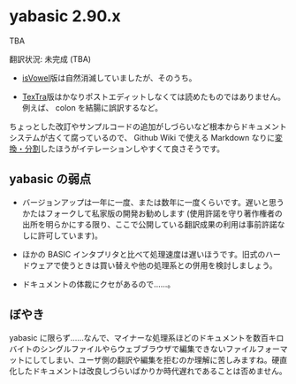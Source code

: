 # yabasic 2.90.x

TBA

翻訳状況: 未完成 (TBA)

* [isVowel](yabasic.html)版は自然消滅していましたが、そのうち。

* [TexTra](yabasic-textra.html)版はかなりポストエディットしなくては読めたものではありません。例えば、 colon を結腸に誤訳するなど。

ちょっとした改訂やサンプルコードの追加がしづらいなど根本からドキュメントシステムが古くて腐っているので、 Github Wiki で使える Markdown なりに[変換・分割](https://github.com/thundervox/thundervox.github.io/tree/main/081/yabasic/markdown/)したほうがイテレーションしやすくて良さそうです。

## yabasic の弱点

* バージョンアップは一年に一度、または数年に一度くらいです。遅いと思うかたはフォークして私家版の開発お勧めします (使用許諾を守り著作権者の出所を明らかにする限り、ここで公開している翻訳成果の利用は事前許諾なしに許可しています)。

* ほかの BASIC インタプリタと比べて処理速度は遅いほうです。旧式のハードウェアで使うときは買い替えや他の処理系との併用を検討しましょう。

* ドキュメントの体裁にクセがあるので……。

## ぼやき
yabasic に限らず……なんで、マイナーな処理系ほどのドキュメントを数百キロバイトのシングルファイルやらウェブブラウザで編集できないファイルフォーマットにしてしまい、ユーザ側の翻訳や編集を拒むのか理解に苦しみますね。硬直化したドキュメントは改良しづらいばかりか時代遅れであることは否めません。
